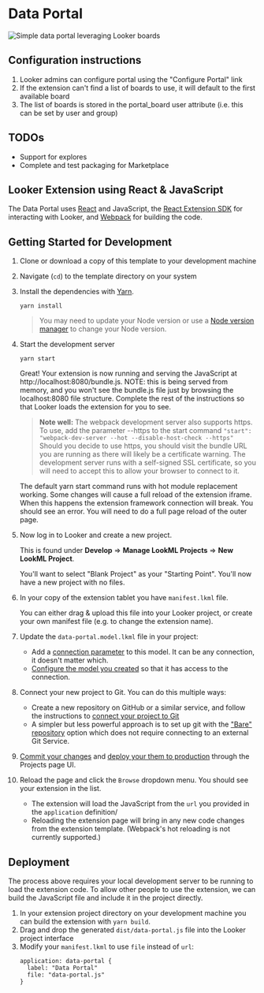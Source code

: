 # Data Portal

![Simple data portal leveraging Looker boards](docs/demo.gif)

## Configuration instructions

1. Looker admins can configure portal using the "Configure Portal" link
2. If the extension can't find a list of boards to use, it will default to the first available board
3. The list of boards is stored in the portal_board user attribute (i.e. this can be set by user and group)

## TODOs

- Support for explores
- Complete and test packaging for Marketplace


## Looker Extension using React & JavaScript

The Data Portal uses [React](https://reactjs.org/) and JavaScript, the [React Extension SDK](https://github.com/looker-open-source/extension-sdk-react) for interacting with Looker, and [Webpack](https://webpack.js.org/) for building the code.

## Getting Started for Development

1. Clone or download a copy of this template to your development machine
2. Navigate (`cd`) to the template directory on your system
3. Install the dependencies with [Yarn](https://yarnpkg.com/).

    ```
    yarn install
    ```

    > You may need to update your Node version or use a [Node version manager](https://github.com/nvm-sh/nvm) to change your Node version.
4.  Start the development server
    ```
    yarn start
    ```

    Great! Your extension is now running and serving the JavaScript at http://localhost:8080/bundle.js. NOTE: this is being served from memory, and you won't see the bundle.js file just by browsing the localhost:8080 file structure. Complete the rest of the instructions so that Looker loads the extension for you to see.

    > __Note well:__ The webpack development server also supports https. To use, add the parameter --https to the start command
    `"start": "webpack-dev-server --hot --disable-host-check --https"`
    Should you decide to use https, you should visit the bundle URL you are running as there will likely be a certificate warning. The development server runs with a self-signed SSL certificate, so you will need to accept this to allow your browser to connect to it.

    The default yarn start command runs with hot module replacement working. Some changes will cause a full reload of the extension iframe. When this happens the extension framework connection will break. You should see an error. You will need to do a full page reload of the outer page.
5. Now log in to Looker and create a new project.

   This is found under __Develop__ => __Manage LookML Projects__ => __New LookML Project__.

   You'll want to select "Blank Project" as your "Starting Point". You'll now have a new project with no files.
6. In your copy of the extension tablet you have `manifest.lkml` file.

    You can either drag & upload this file into your Looker project, or create your own manifest file (e.g. to change the extension name).
7. Update the `data-portal.model.lkml` file in your project:
    - Add a [connection parameter](https://docs.looker.com/r/lookml/types/model/connection) to this model. It can be any connection, it doesn't matter which.
    - [Configure the model you created](https://docs.looker.com/r/develop/configure-model) so that it has access to the connection.
8. Connect your new project to Git. You can do this multiple ways:
    - Create a new repository on GitHub or a similar service, and follow the instructions to [connect your project to Git](https://docs.looker.com//r/api/pull-request)
    - A simpler but less powerful approach is to set up git with the ["Bare" repository](https://docs.looker.com/r/develop/bare-git-repo) option which does not require connecting to an external Git Service.
9.  [Commit your changes](https://docs.looker.com/r/develop/commit-changes) and [deploy your them to production](https://docs.looker.com/r/develop/deploy-changes) through the Projects page UI.
10. Reload the page and click the `Browse` dropdown menu. You should see your extension in the list.
    - The extension will load the JavaScript from the `url` you provided in the `application` definition/
    - Reloading the extension page will bring in any new code changes from the extension template. (Webpack's hot reloading is not currently supported.)

## Deployment

The process above requires your local development server to be running to load the extension code. To allow other people to use the extension, we can build the JavaScript file and include it in the project directly.

1. In your extension project directory on your development machine you can build the extension with `yarn build`.
2. Drag and drop the generated `dist/data-portal.js` file into the Looker project interface
3. Modify your `manifest.lkml` to use `file` instead of `url`:
    ```
    application: data-portal {
      label: "Data Portal"
      file: "data-portal.js"
    }
    ```
